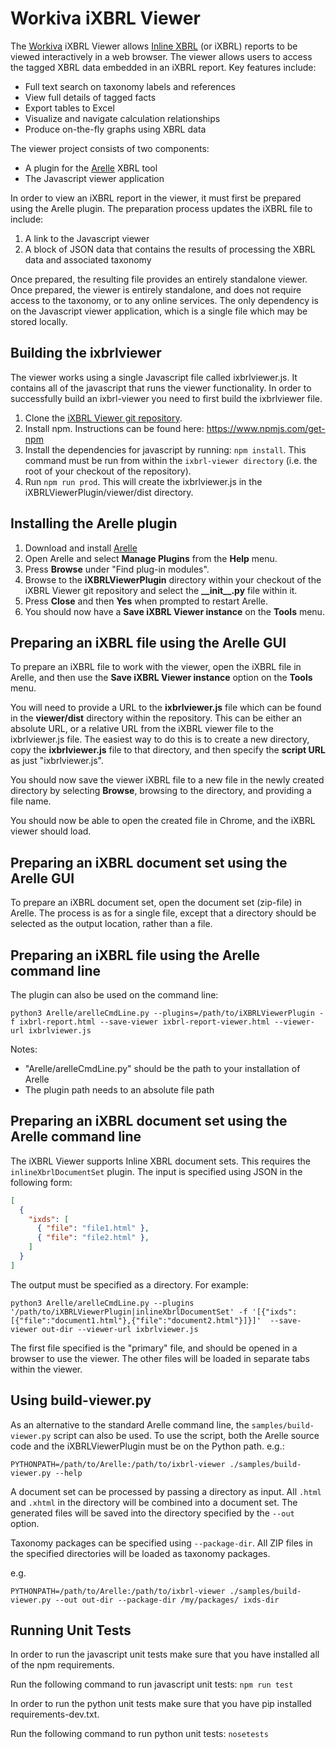 # Workiva iXBRL Viewer

The [Workiva](https://www.workiva.com) iXBRL Viewer allows [Inline XBRL](https://www.xbrl.org/ixbrl) (or iXBRL) reports to be viewed interactively in a web browser.  The viewer allows users to access the tagged XBRL data embedded in an iXBRL report.  Key features include:

* Full text search on taxonomy labels and references
* View full details of tagged facts
* Export tables to Excel
* Visualize and navigate calculation relationships
* Produce on-the-fly graphs using XBRL data

The viewer project consists of two components:

* A plugin for the [Arelle](https://www.arelle.org) XBRL tool
* The Javascript viewer application

In order to view an iXBRL report in the viewer, it must first be prepared using
the Arelle plugin.  The preparation process updates the iXBRL file to include:

1. A link to the Javascript viewer
2. A block of JSON data that contains the results of processing the XBRL data and associated taxonomy

Once prepared, the resulting file provides an entirely standalone viewer.  Once
prepared, the viewer is entirely standalone, and does not require access to the
taxonomy, or to any online services.  The only dependency is on the Javascript
viewer application, which is a single file which may be stored locally.

## Building the ixbrlviewer

The viewer works using a single Javascript file called ixbrlviewer.js. It
contains all of the javascript that runs the viewer functionality. In order to
successfully build an ixbrl-viewer you need to first build the ixbrlviewer
file.

1. Clone the [iXBRL Viewer git repository][ixbrlviewer-github].
2. Install npm. Instructions can be found here: https://www.npmjs.com/get-npm
3. Install the dependencies for javascript by running: `npm install`.  This
   command must be run from within the `ixbrl-viewer directory` (i.e. the root
   of your checkout of the repository).
4. Run `npm run prod`. This will create the ixbrlviewer.js in the
   iXBRLViewerPlugin/viewer/dist directory.

## Installing the Arelle plugin

1. Download and install [Arelle][arelle-download]
2. Open Arelle and select **Manage Plugins** from the **Help** menu.
3. Press **Browse** under "Find plug-in modules".  
4. Browse to the **iXBRLViewerPlugin** directory within your checkout of the iXBRL Viewer git repository and select the **\_\_init\_\_.py** file within it.
5. Press **Close** and then **Yes** when prompted to restart Arelle.
6. You should now have a **Save iXBRL Viewer instance** on the **Tools** menu.

[ixbrlviewer-github]: https://github.com/Workiva/ixbrl-viewer
[arelle-git]: https://github.com/Arelle/Arelle
[arelle-download]: http://arelle.org/pub

## Preparing an iXBRL file using the Arelle GUI

To prepare an iXBRL file to work with the viewer, open the iXBRL file in
Arelle, and then use the **Save iXBRL Viewer instance** option on the **Tools**
menu.

You will need to provide a URL to the **ixbrlviewer.js** file which can be
found in the **viewer/dist** directory within the repository.  This can be 
either an absolute URL, or a relative URL from the iXBRL viewer file to the 
ixbrlviewer.js file.  The easiest way to do this is to create a new directory, 
copy the **ixbrlviewer.js** file to that directory, and then specify the 
**script URL** as just "ixbrlviewer.js".

You should now save the viewer iXBRL file to a new file in the newly created
directory by selecting **Browse**, browsing to the directory, and providing a
file name.

You should now be able to open the created file in Chrome, and the iXBRL viewer
should load.

## Preparing an iXBRL document set using the Arelle GUI

To prepare an iXBRL document set, open the document set (zip-file) in Arelle.  The process
is as for a single file, except that a directory should be selected as the
output location, rather than a file.

## Preparing an iXBRL file using the Arelle command line

The plugin can also be used on the command line:

```
python3 Arelle/arelleCmdLine.py --plugins=/path/to/iXBRLViewerPlugin -f ixbrl-report.html --save-viewer ixbrl-report-viewer.html --viewer-url ixbrlviewer.js

```

Notes:

* "Arelle/arelleCmdLine.py" should be the path to your installation of Arelle
* The plugin path needs to an absolute file path

## Preparing an iXBRL document set using the Arelle command line

The iXBRL Viewer supports Inline XBRL document sets.  This requires the `inlineXbrlDocumentSet` plugin.  The input is specified using JSON in the following form:

```json
[
  {
    "ixds": [
      { "file": "file1.html" },
      { "file": "file2.html" },
    ]
  }
]
```

The output must be specified as a directory.  For example:

```
python3 Arelle/arelleCmdLine.py --plugins '/path/to/iXBRLViewerPlugin|inlineXbrlDocumentSet' -f '[{"ixds":[{"file":"document1.html"},{"file":"document2.html"}]}]'  --save-viewer out-dir --viewer-url ixbrlviewer.js
```

The first file specified is the "primary" file, and should be opened in a
browser to use the viewer.  The other files will be loaded in separate tabs
within the viewer.

## Using build-viewer.py

As an alternative to the standard Arelle command line, the
`samples/build-viewer.py` script can also be used.  To use the script, both the
Arelle source code and the iXBRLViewerPlugin must be on the Python path. e.g.:

```
PYTHONPATH=/path/to/Arelle:/path/to/ixbrl-viewer ./samples/build-viewer.py --help
```

A document set can be processed by passing a directory as input.  All `.html`
and `.xhtml` in the directory will be combined into a document set.  The
generated files will be saved into the directory specified by the `--out`
option.  

Taxonomy packages can be specified using `--package-dir`.  All ZIP files in the
specified directories will be loaded as taxonomy packages.

e.g.

```
PYTHONPATH=/path/to/Arelle:/path/to/ixbrl-viewer ./samples/build-viewer.py --out out-dir --package-dir /my/packages/ ixds-dir
```

## Running Unit Tests

In order to run the javascript unit tests make sure that you have installed all of the npm requirements.

Run the following command to run javascript unit tests: `npm run test`

In order to run the python unit tests make sure that you have pip installed requirements-dev.txt.

Run the following command to run python unit tests: `nosetests`


